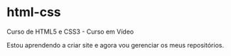 # html-css
 Curso de HTML5 e CSS3 - Curso em Vídeo

 Estou aprendendo a criar site e agora vou gerenciar os meus repositórios.
